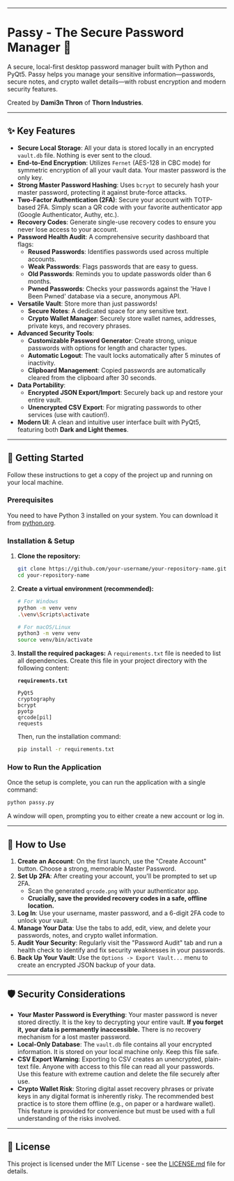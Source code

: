 -----

# Passy - The Secure Password Manager 🔐

 

A secure, local-first desktop password manager built with Python and PyQt5. Passy helps you manage your sensitive information—passwords, secure notes, and crypto wallet details—with robust encryption and modern security features.

Created by **Dami3n Thron** of **Thorn Industries**.

-----

## ✨ Key Features

  * **Secure Local Storage**: All your data is stored locally in an encrypted `vault.db` file. Nothing is ever sent to the cloud.
  * **End-to-End Encryption**: Utilizes `Fernet` (AES-128 in CBC mode) for symmetric encryption of all your vault data. Your master password is the only key.
  * **Strong Master Password Hashing**: Uses `bcrypt` to securely hash your master password, protecting it against brute-force attacks.
  * **Two-Factor Authentication (2FA)**: Secure your account with TOTP-based 2FA. Simply scan a QR code with your favorite authenticator app (Google Authenticator, Authy, etc.).
  * **Recovery Codes**: Generate single-use recovery codes to ensure you never lose access to your account.
  * **Password Health Audit**: A comprehensive security dashboard that flags:
      * **Reused Passwords**: Identifies passwords used across multiple accounts.
      * **Weak Passwords**: Flags passwords that are easy to guess.
      * **Old Passwords**: Reminds you to update passwords older than 6 months.
      * **Pwned Passwords**: Checks your passwords against the 'Have I Been Pwned' database via a secure, anonymous API.
  * **Versatile Vault**: Store more than just passwords\!
      * **Secure Notes**: A dedicated space for any sensitive text.
      * **Crypto Wallet Manager**: Securely store wallet names, addresses, private keys, and recovery phrases.
  * **Advanced Security Tools**:
      * **Customizable Password Generator**: Create strong, unique passwords with options for length and character types.
      * **Automatic Logout**: The vault locks automatically after 5 minutes of inactivity.
      * **Clipboard Management**: Copied passwords are automatically cleared from the clipboard after 30 seconds.
  * **Data Portability**:
      * **Encrypted JSON Export/Import**: Securely back up and restore your entire vault.
      * **Unencrypted CSV Export**: For migrating passwords to other services (use with caution\!).
  * **Modern UI**: A clean and intuitive user interface built with PyQt5, featuring both **Dark and Light themes**.

-----

## 🚀 Getting Started

Follow these instructions to get a copy of the project up and running on your local machine.

### Prerequisites

You need to have Python 3 installed on your system. You can download it from [python.org](https://www.python.org/).

### Installation & Setup

1.  **Clone the repository:**

    ```sh
    git clone https://github.com/your-username/your-repository-name.git
    cd your-repository-name
    ```

2.  **Create a virtual environment (recommended):**

    ```sh
    # For Windows
    python -m venv venv
    .\venv\Scripts\activate

    # For macOS/Linux
    python3 -m venv venv
    source venv/bin/activate
    ```

3.  **Install the required packages:**
    A `requirements.txt` file is needed to list all dependencies. Create this file in your project directory with the following content:

    **`requirements.txt`**

    ```
    PyQt5
    cryptography
    bcrypt
    pyotp
    qrcode[pil]
    requests
    ```

    Then, run the installation command:

    ```sh
    pip install -r requirements.txt
    ```

### How to Run the Application

Once the setup is complete, you can run the application with a single command:

```sh
python passy.py
```

A window will open, prompting you to either create a new account or log in.

-----

## 📖 How to Use

1.  **Create an Account**: On the first launch, use the "Create Account" button. Choose a strong, memorable Master Password.
2.  **Set Up 2FA**: After creating your account, you'll be prompted to set up 2FA.
      * Scan the generated `qrcode.png` with your authenticator app.
      * **Crucially, save the provided recovery codes in a safe, offline location.**
3.  **Log In**: Use your username, master password, and a 6-digit 2FA code to unlock your vault.
4.  **Manage Your Data**: Use the tabs to add, edit, view, and delete your passwords, notes, and crypto wallet information.
5.  **Audit Your Security**: Regularly visit the "Password Audit" tab and run a health check to identify and fix security weaknesses in your passwords.
6.  **Back Up Your Vault**: Use the `Options -> Export Vault...` menu to create an encrypted JSON backup of your data.

-----

## 🛡️ Security Considerations

  * **Your Master Password is Everything**: Your master password is never stored directly. It is the key to decrypting your entire vault. **If you forget it, your data is permanently inaccessible.** There is no recovery mechanism for a lost master password.
  * **Local-Only Database**: The `vault.db` file contains all your encrypted information. It is stored on your local machine only. Keep this file safe.
  * **CSV Export Warning**: Exporting to CSV creates an unencrypted, plain-text file. Anyone with access to this file can read all your passwords. Use this feature with extreme caution and delete the file securely after use.
  * **Crypto Wallet Risk**: Storing digital asset recovery phrases or private keys in any digital format is inherently risky. The recommended best practice is to store them offline (e.g., on paper or a hardware wallet). This feature is provided for convenience but must be used with a full understanding of the risks involved.

-----

## 📜 License

This project is licensed under the MIT License - see the [LICENSE.md](LICENSE.md) file for details.
